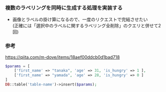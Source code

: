 ### 複数のラベリングを同時に生成する処理を実装する
- 画像とラベルの掛け算になるので、一度のリクエストで完結させたい  
(正確には「選択中のラベルに関するラベリング全削除」のクエリと併せて2回)

### 参考
https://qiita.com/m-dove/items/18aef00ddcb0d1bad718
```php
$params = [
    ['first_name' => "tanaka", 'age' => 31, 'is_hungry' => 1 ],
    ['first_name' => "yamada", 'age' => 28, 'is_hungry' => 0 ]
]
DB::table('table-name')->insert($params);
```